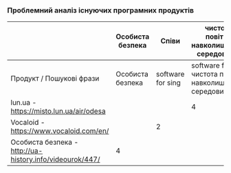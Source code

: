 ### Проблемний аналіз існуючих програмних продуктів

|                    | Особиста безпека | Співи |чистота повітря навколишнього середовища | Тип ліцензії |
|-----------------------------|-------------|--------------|----------|----------|
| Продукт / Пошукові фрази |  Особиста безпека    |  software for sing    |software for чистота повітря навколишнього середовища    | |
| lun.ua - https://misto.lun.ua/air/odesa     |  |   | 4   | Free|
| Vocaloid - https://www.vocaloid.com/en/     |  | 2 |    | FreeWare|
|   Особиста безпека - http://ua-history.info/videourok/447/          | 4  |  |   |Free |

